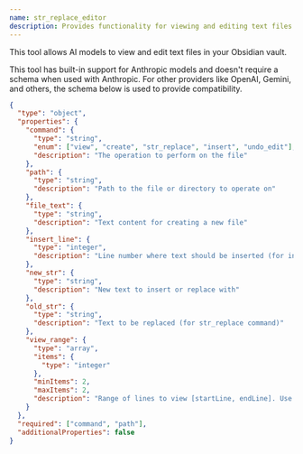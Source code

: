 ```yaml
---
name: str_replace_editor
description: Provides functionality for viewing and editing text files
---
```


This tool allows AI models to view and edit text files in your Obsidian vault.

This tool has built-in support for Anthropic models and doesn't require a schema when used with Anthropic. For other providers like OpenAI, Gemini, and others, the schema below is used to provide compatibility.

```json
{
  "type": "object",
  "properties": {
    "command": {
      "type": "string",
      "enum": ["view", "create", "str_replace", "insert", "undo_edit"],
      "description": "The operation to perform on the file"
    },
    "path": {
      "type": "string",
      "description": "Path to the file or directory to operate on"
    },
    "file_text": {
      "type": "string",
      "description": "Text content for creating a new file"
    },
    "insert_line": {
      "type": "integer",
      "description": "Line number where text should be inserted (for insert command)"
    },
    "new_str": {
      "type": "string",
      "description": "New text to insert or replace with"
    },
    "old_str": {
      "type": "string",
      "description": "Text to be replaced (for str_replace command)"
    },
    "view_range": {
      "type": "array",
      "items": {
        "type": "integer"
      },
      "minItems": 2,
      "maxItems": 2,
      "description": "Range of lines to view [startLine, endLine]. Use -1 for endLine to view until the end of file"
    }
  },
  "required": ["command", "path"],
  "additionalProperties": false
}
```
